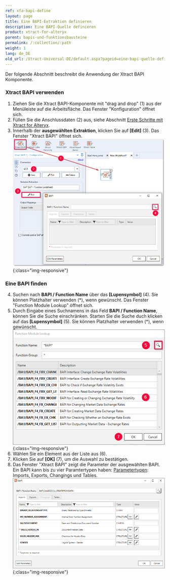 ```yaml
---
ref: xfa-bapi-define
layout: page
title: Eine BAPI-Extraktion definieren
description: Eine BAPI-Quelle definieren
product: xtract-for-alteryx
parent: bapis-und-funktionsbausteine
permalink: /:collection/:path
weight: 1
lang: de_DE
old_url: /Xtract-Universal-DE/default.aspx?pageid=eine-bapi-quelle-definieren
---
```


Der folgende Abschnitt beschreibt die Anwendung der Xtract BAPI Komponente.

### Xtract BAPI verwenden
1. Ziehen Sie die Xtract BAPI-Komponente mit "drag and drop" (1) aus der Menüleiste auf die Arbeitsfläche. Das Fenster "Konfiguration" öffnet sich.
2. Füllen Sie die Anschlussdaten (2) aus, siehe Abschnitt [Erste Schritte mit Xtract for Alteryx](../erste-schritte).
3. Innerhalb der **ausgewählten Extraktion**, klicken Sie auf **[Edit]** (3). Das Fenster "Xtract BAPI" öffnet sich.
![BAPI component](/img/content/xfa/Define-bapi-component.png){:class="img-responsive"}

### Eine BAPI finden
4. Suchen nach **BAPI / Function Name** über das **[Lupensymbol]** (4). Sie können Platzhalter verwenden (*), wenn gewünscht. Das Fenster "Function Module Lookup" öffnet sich.
5. Durch Eingabe eines Suchnamens in das Feld **BAPI / Function Name**, können Sie die Suche einschränken. Starten Sie die Suche duch klicken auf das **[Lupensymbol]** (5). Sie können Platzhalter verwenden (*), wenn gewünscht.<br>
![Look-Up-Function-Module](/img/content/xfa/Look-Up-Function-Module.png){:class="img-responsive"}
6. Wählen Sie ein Element aus der Liste aus (6). 
4. Klicken Sie auf **[OK]** (7), um die Auswahl zu bestätigen.
5. Das Fenster "Xtract BAPI" zeigt die Parameter der ausgewählten BAPI.<br>
Ein BAPI kann bis zu vier Paramtertypen haben: [Parametertypen](./skalare-parameter): Imports, Exports, Changings und Tables.
![BAPI-Parameters](/img/content/xfa/BAPI-Parameters.png){:class="img-responsive"}
